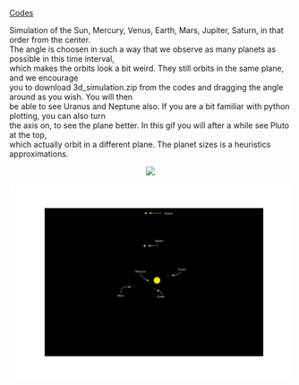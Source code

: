 [Codes](https://github.com/endrias34/FYS4150/tree/master/src/Project-3)
  

Simulation of the Sun, Mercury, Venus, Earth, Mars, Jupiter, Saturn, in that order from the center.  
The angle is choosen in such a way that we observe as many planets as possible in this time interval,  
which makes the orbits look a bit weird. They still orbits in the same plane, and we encourage  
you to download 3d_simulation.zip from the codes and dragging the angle around as you wish. You will then  
be able to see Uranus and Neptune also. If you are a bit familiar with python plotting, you can also turn  
the axis on, to see the plane better. In this gif you will after a while see Pluto at the top,  
which actually orbit in a different plane. The planet sizes is a heuristics approximations.

<p align="center">
  <img src="Solar.gif">
</p>

<p align="center">
  <img src="test.png">  
</p>
